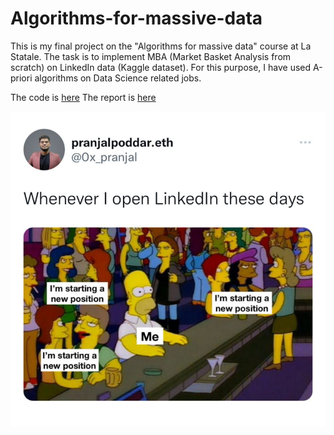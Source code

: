# Algorithms-for-massive-data

This is my final project on the "Algorithms for massive data" course at La Statale. The task is to implement MBA (Market Basket Analysis from scratch) on LinkedIn data (Kaggle dataset).
For this purpose, I have used A-priori algorithms on Data Science related jobs.

The code is [here](https://github.com/dariashcherbakovaaa/Algorithms-for-massive-data/blob/main/MBA_Shcherbakova.ipynb)
The report is [here]()

![LOL](https://github.com/dariashcherbakovaaa/Algorithms-for-massive-data/blob/meme/meme.jpeg)
